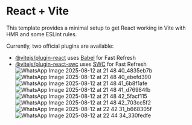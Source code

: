 # React + Vite

This template provides a minimal setup to get React working in Vite with HMR and some ESLint rules.

Currently, two official plugins are available:

- [@vitejs/plugin-react](https://github.com/vitejs/vite-plugin-react/blob/main/packages/plugin-react/README.md) uses [Babel](https://babeljs.io/) for Fast Refresh
- [@vitejs/plugin-react-swc](https://github.com/vitejs/vite-plugin-react-swc) uses [SWC](https://swc.rs/) for Fast Refresh
![WhatsApp Image 2025-08-12 at 21 48 40_4835eb7b](https://github.com/user-attachments/assets/0f56766e-a737-401e-89f1-6435fe30b4c4)
![WhatsApp Image 2025-08-12 at 21 48 40_ebefd390](https://github.com/user-attachments/assets/ef7fba7b-decb-4eee-ab8e-0fefa20c16fa)
![WhatsApp Image 2025-08-12 at 21 48 41_6b8f1afe](https://github.com/user-attachments/assets/98a99c13-ee6b-4380-adc1-bf4aee6ca324)
![WhatsApp Image 2025-08-12 at 21 48 41_d76984fb](https://github.com/user-attachments/assets/86978fd8-4e03-444b-87b6-6c3a1d3d8a68)
![WhatsApp Image 2025-08-12 at 21 48 42_5facf115](https://github.com/user-attachments/assets/41859ae7-1e4b-4fb9-8d49-a32be585ea7c)
![WhatsApp Image 2025-08-12 at 21 48 42_703cc5f2](https://github.com/user-attachments/assets/69464a8a-47e3-4bc1-a5b5-ca0db9f0fc77)
![WhatsApp Image 2025-08-12 at 22 42 31_b668305f](https://github.com/user-attachments/assets/0e232900-32ab-4702-9440-6996871a2acf)
![WhatsApp Image 2025-08-12 at 22 44 34_330fedfe](https://github.com/user-attachments/assets/45c2c8d8-8d6a-451c-a0cc-59d41e851f52)
